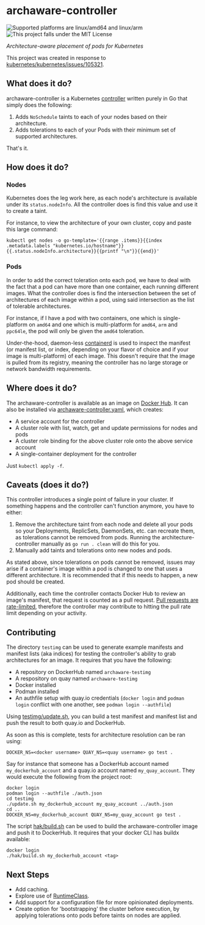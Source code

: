 # archaware-controller

![Supported platforms are linux/amd64 and linux/arm](https://img.shields.io/badge/platform-linux%2Famd64%2Clinux%2Farm-informational)
![This project falls under the MIT License](https://img.shields.io/badge/license-MIT-informational)

*Architecture-aware placement of pods for Kubernetes*

This project was created in response to [kubernetes/kubernetes/issues/105321](https://github.com/kubernetes/kubernetes/issues/105321).

## What does it do?

archaware-controller is a Kubernetes [controller](https://kubernetes.io/docs/concepts/architecture/controller/) written purely in Go that simply does the following:

1. Adds `NoSchedule` taints to each of your nodes based on their architecture.
2. Adds tolerations to each of your Pods with their minimum set of supported architectures.

That's it.

## How does it do?

### Nodes

Kubernetes does the leg work here, as each node's architecture is available under its `status.nodeInfo`. All the controller does is find this value and use it to create a taint.

For instance, to view the architecture of your own cluster, copy and paste this large command:

`kubectl get nodes -o go-template='{{range .items}}{{index .metadata.labels "kubernetes.io/hostname"}} {{.status.nodeInfo.architecture}}{{printf "\n"}}{{end}}'`

### Pods

In order to add the correct toleration onto each pod, we have to deal with the fact that a pod can have more than one container, each running different images. What the controller does is find the intersection between the set of architectures of each image within a pod, using said intersection as the list of tolerable architectures.

For instance, if I have a pod with two containers, one which is single-platform on `amd64` and one which is multi-platform for `amd64`, `arm` and `ppc64le`, the pod will only be given the `amd64` toleration.

Under-the-hood, daemon-less [containerd](https://github.com/containerd/containerd) is used to inspect the manifest (or manifest list, or index, depending on your flavor of choice and if your image is multi-platform) of each image. This doesn't require that the image is pulled from its registry, meaning the controller has no large storage or network bandwidth requirements.

## Where does it do?

The archaware-controller is available as an image on [Docker Hub](https://hub.docker.com/repository/docker/learnitall/archaware-controller). It can also be installed via [archaware-controller.yaml](./archaware-controller.yaml), which creates:

* A service account for the controller
* A cluster role with list, watch, get and update permissions for nodes and pods
* A cluster role binding for the above cluster role onto the above service account
* A single-container deployment for the controller

Just `kubectl apply -f`.

## Caveats (does it do?)

This controller introduces a single point of failure in your cluster. If something happens and the controller can't function anymore, you have to either:

1. Remove the architecture taint from each node and delete all your pods so your Deployments, ReplicSets, DaemonSets, etc. can recreate them, as tolerations cannot be removed from pods. Running the architecture-controller manually as `go run . clean` will do this for you.
2. Manually add taints and tolerations onto new nodes and pods.

As stated above, since tolerations on pods cannot be removed, issues may arise if a container's image within a pod is changed to one that uses a different architecture. It is recommended that if this needs to happen, a new pod should be created.

Additionally, each time the controller contacts Docker Hub to review an image's manifest, that request is counted as a pull request. [Pull requests are rate-limited](https://www.docker.com/increase-rate-limits/), therefore the controller may contribute to hitting the pull rate limit depending on your activity.

## Contributing

The directory `testimg` can be used to generate example manifests and manifest lists (aka indices) for testing the controller's ability to grab architectures for an image. It requires that you have the following:

* A repository on DockerHub named `archaware-testimg`
* A respository on quay named `archaware-testimg`
* Docker installed
* Podman installed
* An authfile setup with quay.io credentials (`docker login` and `podman login` conflict with one another, see `podman login --authfile`)

Using [testimg/update.sh](./testimg/update.sh), you can build a test manifest and manifest list and push the result to both quay.io and DockerHub.

As soon as this is complete, tests for architecture resolution can be ran using:

`DOCKER_NS=<docker username> QUAY_NS=<quay username> go test .`

Say for instance that someone has a DockerHub account named `my_dockerhub_account` and a quay.io account named `my_quay_account`. They would execute the following from the project root:

```
docker login
podman login --authfile ./auth.json
cd testimg
./update.sh my_dockerhub_account my_quay_account ../auth.json
cd ..
DOCKER_NS=my_dockerhub_account QUAY_NS=my_quay_account go test .
```

The script [hak/build.sh](./hak/build.sh) can be used to build the archaware-controller image and push it to DockerHub. It requires that your docker CLI has buildx available:

```
docker login
./hak/build.sh my_dockerhub_account <tag>
```

## Next Steps

* Add caching.
* Explore use of [RuntimeClass](https://kubernetes.io/docs/concepts/containers/runtime-class/).
* Add support for a configuration file for more opinionated deployments.
* Create option for 'bootstrapping' the cluster before execution, by applying tolerations onto pods before taints on nodes are applied.
